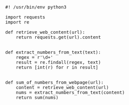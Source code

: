 <pre class="file" data-filename="webscraper.py" data-target="replace">
#! /usr/bin/env python3

import requests
import re

def retrieve_web_content(url):
    return requests.get(url).content


def extract_numbers_from_text(text):
    regex = r'\d+'
    result = re.findall(regex, text)
    return [int(r) for r in result]


def sum_of_numbers_from_webpage(url):
    content = retrieve_web_content(url)
    nums = extract_numbers_from_text(content)
    return sum(nums)
</pre>